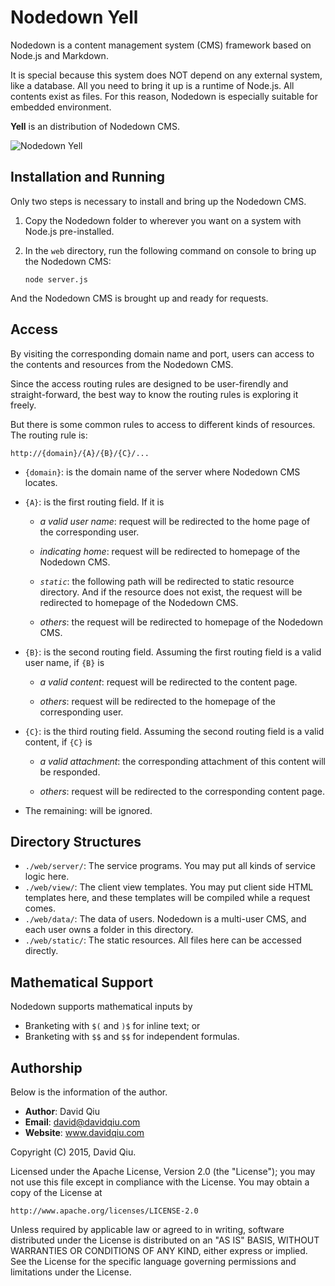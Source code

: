# Nodedown Yell

Nodedown is a content management system (CMS) framework 
based on Node.js and Markdown.

It is special because this system does NOT depend on any 
external system, like a database. All you need to bring 
it up is a runtime of Node.js. All contents exist as 
files. For this reason, Nodedown is especially suitable 
for embedded environment.

__Yell__ is an distribution of Nodedown CMS.

![Nodedown Yell](./NodedownYell_brand.png)


## Installation and Running

Only two steps is necessary to install and bring up the 
Nodedown CMS.

1.  Copy the Nodedown folder to wherever you want on a system 
    with Node.js pre-installed.

2.  In the `web` directory, run the following command on 
    console to bring up the Nodedown CMS:
    
    `node server.js`
    
And the Nodedown CMS is brought up and ready for requests.


## Access

By visiting the corresponding domain name and port, users can 
access to the contents and resources from the Nodedown CMS. 

Since the access routing rules are designed to be user-firendly 
and straight-forward, the best way to know the routing rules is 
exploring it freely.

But there is some common rules to access to different kinds of 
resources. The routing rule is: 
  
  `http://{domain}/{A}/{B}/{C}/...`
  
* `{domain}`: is the domain name of the server where Nodedown 
   CMS locates.

* `{A}`: is the first routing field. If it is 
  
  - _a valid user name_: request will be redirected to the home 
    page of the corresponding user.

  - _indicating home_: request will be redirected to homepage 
    of the Nodedown CMS.

  - _`static`_: the following path will be redirected to static 
    resource directory. And if the resource does not exist, the 
    request will be redirected to homepage of the Nodedown CMS.

  - _others_: the request will be redirected to homepage of the 
   Nodedown CMS.

* `{B}`: is the second routing field. Assuming the first routing 
  field is a valid user name, if `{B}` is 
  
  - _a valid content_: request will be redirected to the content 
    page.

  - _others_: request will be redirected to the homepage of the 
    corresponding user.

* `{C}`: is the third routing field. Assuming the second routing 
  field is a valid content, if `{C}` is 

  - _a valid attachment_: the corresponding attachment of this 
    content will be responded.

  - _others_: request will be redirected to the corresponding 
    content page.

* The remaining: will be ignored.


## Directory Structures

* `./web/server/`: The service programs. You may put all kinds 
  of service logic here.
* `./web/view/`: The client view templates. You may put client 
  side HTML templates here, and these templates will be compiled 
  while a request comes.
* `./web/data/`: The data of users. Nodedown is a multi-user CMS, 
  and each user owns a folder in this directory.
* `./web/static/`: The static resources. All files here can be 
  accessed directly.


## Mathematical Support

Nodedown supports mathematical inputs by

  * Branketing with `$(` and `)$` for inline text; or
  * Branketing with `$$` and `$$` for independent formulas.


## Authorship

Below is the information of the author.

* __Author__: David Qiu
* __Email__: david@davidqiu.com
* __Website__: www.davidqiu.com

Copyright (C) 2015, David Qiu.

Licensed under the Apache License, Version 2.0 (the "License");
you may not use this file except in compliance with the License.
You may obtain a copy of the License at

    http://www.apache.org/licenses/LICENSE-2.0

Unless required by applicable law or agreed to in writing, software
distributed under the License is distributed on an "AS IS" BASIS,
WITHOUT WARRANTIES OR CONDITIONS OF ANY KIND, either express or implied.
See the License for the specific language governing permissions and
limitations under the License.
